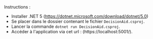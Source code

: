 Instructions :

- Installer .NET 5 (https://dotnet.microsoft.com/download/dotnet/5.0)
- Se placer dans le dossier contenant le fichier `DecisionAid.csproj`.
- Lancer la commande `dotnet run DecisionAid.csproj`.
- Accéder à l'application via cet url : (https://localhost:5001/).
